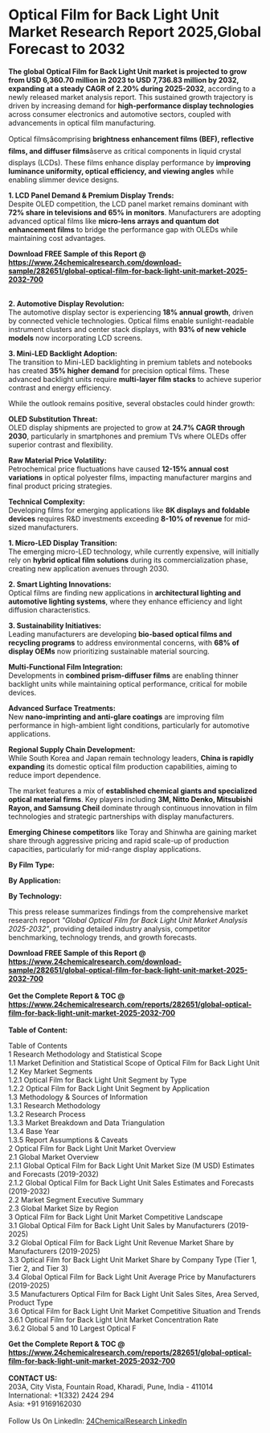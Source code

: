 <h1>Optical Film for Back Light Unit Market Research Report 2025,Global Forecast to 2032</h1><p><strong>The global Optical Film for Back Light Unit market is projected to grow from USD 6,360.70 million in 2023 to USD 7,736.83 million by 2032, expanding at a steady CAGR of 2.20% during 2025-2032</strong>, according to a newly released market analysis report. This sustained growth trajectory is driven by increasing demand for <strong>high-performance display technologies</strong> across consumer electronics and automotive sectors, coupled with advancements in optical film manufacturing.</p><p>Optical filmsâcomprising <strong>brightness enhancement films (BEF), reflective films, and diffuser films</strong>âserve as critical components in liquid crystal displays (LCDs). These films enhance display performance by <strong>improving luminance uniformity, optical efficiency, and viewing angles</strong> while enabling slimmer device designs.</p><p><strong>1. LCD Panel Demand &amp; Premium Display Trends:</strong><br>
Despite OLED competition, the LCD panel market remains dominant with <strong>72% share in televisions and 65% in monitors</strong>. Manufacturers are adopting advanced optical films like <strong>micro-lens arrays and quantum dot enhancement films</strong> to bridge the performance gap with OLEDs while maintaining cost advantages.</p><div><b>Download FREE Sample of this Report @ 
            <a href="https://www.24chemicalresearch.com/download-sample/282651/global-optical-film-for-back-light-unit-market-2025-2032-700">
            https://www.24chemicalresearch.com/download-sample/282651/global-optical-film-for-back-light-unit-market-2025-2032-700</a></b></div><br><p><strong>2. Automotive Display Revolution:</strong><br>
The automotive display sector is experiencing <strong>18% annual growth</strong>, driven by connected vehicle technologies. Optical films enable sunlight-readable instrument clusters and center stack displays, with <strong>93% of new vehicle models</strong> now incorporating LCD screens.</p><p><strong>3. Mini-LED Backlight Adoption:</strong><br>
The transition to Mini-LED backlighting in premium tablets and notebooks has created <strong>35% higher demand</strong> for precision optical films. These advanced backlight units require <strong>multi-layer film stacks</strong> to achieve superior contrast and energy efficiency.</p><p>While the outlook remains positive, several obstacles could hinder growth:</p><p><strong>OLED Substitution Threat:</strong><br>
	OLED display shipments are projected to grow at <strong>24.7% CAGR through 2030</strong>, particularly in smartphones and premium TVs where OLEDs offer superior contrast and flexibility.</p><p><strong>Raw Material Price Volatility:</strong><br>
	Petrochemical price fluctuations have caused <strong>12-15% annual cost variations</strong> in optical polyester films, impacting manufacturer margins and final product pricing strategies.</p><p><strong>Technical Complexity:</strong><br>
	Developing films for emerging applications like <strong>8K displays and foldable devices</strong> requires R&amp;D investments exceeding <strong>8-10% of revenue</strong> for mid-sized manufacturers.</p><p><strong>1. Micro-LED Display Transition:</strong><br>
The emerging micro-LED technology, while currently expensive, will initially rely on <strong>hybrid optical film solutions</strong> during its commercialization phase, creating new application avenues through 2030.</p><p><strong>2. Smart Lighting Innovations:</strong><br>
Optical films are finding new applications in <strong>architectural lighting and automotive lighting systems</strong>, where they enhance efficiency and light diffusion characteristics.</p><p><strong>3. Sustainability Initiatives:</strong><br>
Leading manufacturers are developing <strong>bio-based optical films and recycling programs</strong> to address environmental concerns, with <strong>68% of display OEMs</strong> now prioritizing sustainable material sourcing.</p><p><strong>Multi-Functional Film Integration:</strong><br>
	Developments in <strong>combined prism-diffuser films</strong> are enabling thinner backlight units while maintaining optical performance, critical for mobile devices.</p><p><strong>Advanced Surface Treatments:</strong><br>
	New <strong>nano-imprinting and anti-glare coatings</strong> are improving film performance in high-ambient light conditions, particularly for automotive applications.</p><p><strong>Regional Supply Chain Development:</strong><br>
	While South Korea and Japan remain technology leaders, <strong>China is rapidly expanding</strong> its domestic optical film production capabilities, aiming to reduce import dependence.</p><p>The market features a mix of <strong>established chemical giants and specialized optical material firms</strong>. Key players including <strong>3M, Nitto Denko, Mitsubishi Rayon, and Samsung Cheil</strong> dominate through continuous innovation in film technologies and strategic partnerships with display manufacturers.</p><p><strong>Emerging Chinese competitors</strong> like Toray and Shinwha are gaining market share through aggressive pricing and rapid scale-up of production capacities, particularly for mid-range display applications.</p><p><strong>By Film Type:</strong></p><p><strong>By Application:</strong></p><p><strong>By Technology:</strong></p><p>This press release summarizes findings from the comprehensive market research report <em>"Global Optical Film for Back Light Unit Market Analysis 2025-2032"</em>, providing detailed industry analysis, competitor benchmarking, technology trends, and growth forecasts.</p><div><b>Download FREE Sample of this Report @ 
            <a href="https://www.24chemicalresearch.com/download-sample/282651/global-optical-film-for-back-light-unit-market-2025-2032-700">
            https://www.24chemicalresearch.com/download-sample/282651/global-optical-film-for-back-light-unit-market-2025-2032-700</a></b></div><br><div><b>Get the Complete Report & TOC @ 
            <a href="https://www.24chemicalresearch.com/reports/282651/global-optical-film-for-back-light-unit-market-2025-2032-700">
            https://www.24chemicalresearch.com/reports/282651/global-optical-film-for-back-light-unit-market-2025-2032-700</a></b></div><br>
            <b>Table of Content:</b><p>Table of Contents<br />
1 Research Methodology and Statistical Scope<br />
1.1 Market Definition and Statistical Scope of Optical Film for Back Light Unit<br />
1.2 Key Market Segments<br />
1.2.1 Optical Film for Back Light Unit Segment by Type<br />
1.2.2 Optical Film for Back Light Unit Segment by Application<br />
1.3 Methodology & Sources of Information<br />
1.3.1 Research Methodology<br />
1.3.2 Research Process<br />
1.3.3 Market Breakdown and Data Triangulation<br />
1.3.4 Base Year<br />
1.3.5 Report Assumptions & Caveats<br />
2 Optical Film for Back Light Unit Market Overview<br />
2.1 Global Market Overview<br />
2.1.1 Global Optical Film for Back Light Unit Market Size (M USD) Estimates and Forecasts (2019-2032)<br />
2.1.2 Global Optical Film for Back Light Unit Sales Estimates and Forecasts (2019-2032)<br />
2.2 Market Segment Executive Summary<br />
2.3 Global Market Size by Region<br />
3 Optical Film for Back Light Unit Market Competitive Landscape<br />
3.1 Global Optical Film for Back Light Unit Sales by Manufacturers (2019-2025)<br />
3.2 Global Optical Film for Back Light Unit Revenue Market Share by Manufacturers (2019-2025)<br />
3.3 Optical Film for Back Light Unit Market Share by Company Type (Tier 1, Tier 2, and Tier 3)<br />
3.4 Global Optical Film for Back Light Unit Average Price by Manufacturers (2019-2025)<br />
3.5 Manufacturers Optical Film for Back Light Unit Sales Sites, Area Served, Product Type<br />
3.6 Optical Film for Back Light Unit Market Competitive Situation and Trends<br />
3.6.1 Optical Film for Back Light Unit Market Concentration Rate<br />
3.6.2 Global 5 and 10 Largest Optical F</p><div><b>Get the Complete Report & TOC @ 
            <a href="https://www.24chemicalresearch.com/reports/282651/global-optical-film-for-back-light-unit-market-2025-2032-700">
            https://www.24chemicalresearch.com/reports/282651/global-optical-film-for-back-light-unit-market-2025-2032-700</a></b></div><br><b>CONTACT US:</b><br>
            203A, City Vista, Fountain Road, Kharadi, Pune, India - 411014<br>
            International: +1(332) 2424 294<br>
            Asia: +91 9169162030 <br><br>
            Follow Us On LinkedIn: <a href="https://www.linkedin.com/company/24chemicalresearch/">24ChemicalResearch LinkedIn</a>